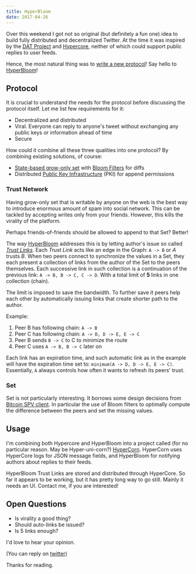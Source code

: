 ```yaml
---
title: HyperBloom
date: 2017-04-26
---
```


Over this weekend I got not so original (but definitely a fun one) idea to build
fully distributed and decentralized Twitter. At the time it was inspired by the
[DAT Project][0] and [Hypercore][1], neither of which could support public
replies to user feeds.

Hence, the most natural thing was to [write a new protocol][2]! Say hello to
[HyperBloom][3]!

## Protocol

It is crucial to understand the needs for the protocol before discussing the
protocol itself. Let me list few requirements for it:

* Decentralized and distributed
* Viral. Everyone can reply to anyone's tweet without exchanging any public
  keys or information ahead of time
* Secure

How could it combine all these three qualities into one protocol? By combining
existing solutions, of course:

* [State-based grow-only set][4] with [Bloom Filters][5] for diffs
* Distributed [Public Key Infrastructure][6] (PKI) for append permissions

### Trust Network

Having grow-only set that is writable by anyone on the web is the best way to
introduce enormous amount of spam into social network. This can be tackled by
accepting writes only from your friends. However, this kills the virality of the
platform.

Perhaps friends-of-friends should be allowed to append to that Set? Better!

The way [HyperBloom][3] addresses this is by letting author's issue so called
[*Trust Links*][7]. Each *Trust Link* acts like an edge in the Graph: `A -> B`
or _A_ trusts _B_. When two peers connect to synchronize the values in a Set,
they each present a collection of links from the author of the Set to the peers
themselves. Each successive link in such collection is a continuation of the
previous link: `A -> B, B -> C, C -> D`. With a total limit of **5** links in
one collection (chain).

The limit is imposed to save the bandwidth. To further save it peers help each
other by automatically issuing links that create shorter path to the author.

Example:

1. Peer B has following chain: `A -> B`
2. Peer C has following chain: `A -> D, D -> E, E -> C`
3. Peer B sends `B -> C` to C to minimize the route
4. Peer C uses `A -> B, B -> C` later on

Each link has an expiration time, and such automatic link as in the example will
have the expiration time set to: `minimum(A -> D, D -> E, E -> C)`. Essentially,
`A` always controls how often it wants to refresh its peers' trust.

### Set

Set is not particularly interesting. It borrows some design decisions from
[Bitcoin SPV client][8]. In particular the use of Bloom filters to optimally
compute the difference between the peers and set the missing values.

## Usage

I'm combining both Hypercore and HyperBloom into a project called (for no
particular reason. May be Hyper-uni-corn?) [HyperCorn][9]. HyperCorn uses
HyperCore logs for JSON message fields, and HyperBloom for notifying authors
about replies to their feeds.

HyperBloom Trust Links are stored and distributed through HyperCore. So far it
appears to be working, but it has pretty long way to go still. Mainly it needs
an UI. Contact me, if you are interested!

## Open Questions

* Is virality a good thing?
* Should auto-links be issued?
* Is 5 links enough?

I'd love to hear your opinion.

(You can reply on [twitter][10])

Thanks for reading.

[0]: https://datproject.org/
[1]: https://github.com/mafintosh/hypercore
[2]: https://xkcd.com/927/
[3]: https://github.com/hyperbloom/hyperbloom
[4]: https://en.wikipedia.org/wiki/Conflict-free_replicated_data_type#State-based_grow-only_set
[5]: https://en.wikipedia.org/wiki/Bloom_filter
[6]: https://en.wikipedia.org/wiki/Public_key_infrastructure
[7]: https://github.com/hyperbloom/hyperbloom-protocol/blob/master/spec.md#signature-chain
[8]: https://bitcoin.org/en/glossary/simplified-payment-verification
[9]: https://github.com/indutny/hypercorn
[10]: https://twitter.com/indutny/status/857136827639189504
